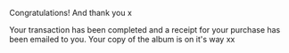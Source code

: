 Congratulations! And thank you x

Your transaction has been completed and a receipt for your purchase has been emailed to you. Your copy of the album is on it's way xx  
